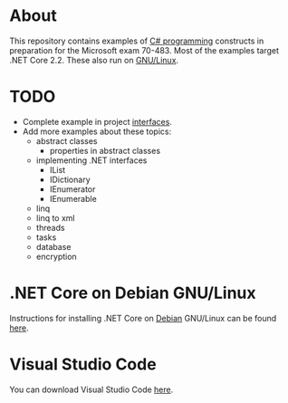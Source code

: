 # About
This repository contains examples of [C# programming](https://docs.microsoft.com/en-us/dotnet/csharp/programming-guide/) constructs in preparation for the Microsoft exam 70-483.
Most of the examples target .NET Core 2.2. These also run on [GNU/Linux](https://www.gnu.org/gnu/linux-and-gnu.en.html).

# TODO
- Complete example in project [interfaces](https://github.com/aschutgh/ProgrammingExamplesForExamMS70483/tree/master/Interfaces).
- Add more examples about these topics:
	- abstract classes
		- properties in abstract classes
	- implementing .NET interfaces
		- IList
		- IDictionary
		- IEnumerator
		- IEnumerable
	- linq
	- linq to xml
	- threads
	- tasks
	- database
	- encryption

# .NET Core on Debian GNU/Linux
Instructions for installing .NET Core on [Debian](https://www.debian.org/) GNU/Linux can be found [here](https://dotnet.microsoft.com/download/linux-package-manager/debian9/sdk-current).

# Visual Studio Code
You can download Visual Studio Code [here](https://code.visualstudio.com/).